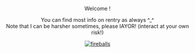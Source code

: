 <p align="center">
Welcome !
  
<p align="center">  
You can find most info on rentry as always ^_^
<br>
Note that I can be harsher sometimes, please IAYOR! (interact at your own risk!)
  
  <p align="center">
       <a href=".">
         <img alt="fireballs" src="https://files.catbox.moe/izp80e.png"/></a> 



